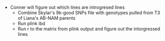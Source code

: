 -   Conner will figure out which lines are introgresed lines
     -  Combine Skylar's 9k-good SNPs file with genotypes pulled from T3 of Liana's AB-NAM parents
     - Run plink ibd
     - Run r to the matrix from plink output and figure out the intorgressed lines